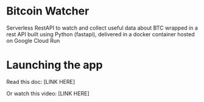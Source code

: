 # Bitcoin Watcher

Serverless RestAPI to watch and collect useful data about BTC wrapped in a rest API built using Python (fastapi), delivered in a docker container hosted on Google Cloud Run

# Launching the app

Read this doc: [LINK HERE]

Or watch this video: [LINK HERE]